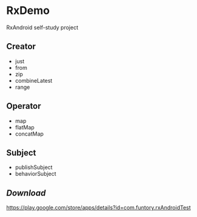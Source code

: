 # RxDemo  
RxAndroid self-study project
## Creator
* just
* from
* zip
* combineLatest
* range

## Operator
* map
* flatMap
* concatMap

## Subject
* publishSubject
* behaviorSubject

## *Download*
https://play.google.com/store/apps/details?id=com.funtory.rxAndroidTest
